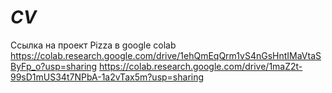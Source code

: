 # _CV_
Ссылка на проект Pizza в google colab
https://colab.research.google.com/drive/1ehQmEqQrm1vS4nGsHntIMaVtaSByFp_o?usp=sharing
 https://colab.research.google.com/drive/1maZ2t-99sD1mUS34t7NPbA-1a2vTax5m?usp=sharing
